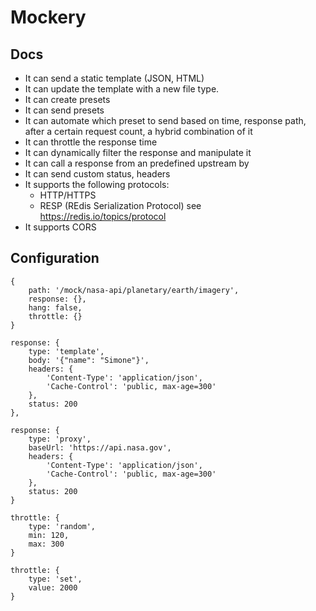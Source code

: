 # Mockery

## Docs

* It can send a static template (JSON, HTML)
* It can update the template with a new file type.
* It can create presets
* It can send presets
* It can automate which preset to send based on time, response path, after a certain request count, a hybrid combination of it
* It can throttle the response time
* It can dynamically filter the response and manipulate it
* It can call a response from an predefined upstream by
* It can send custom status, headers
* It supports the following protocols:
  * HTTP/HTTPS
  * RESP (REdis Serialization Protocol) see https://redis.io/topics/protocol
* It supports CORS

## Configuration

```
{
	path: '/mock/nasa-api/planetary/earth/imagery',
	response: {},
	hang: false,
	throttle: {}
}
```

```
response: {
	type: 'template',
	body: '{"name": "Simone"}',
	headers: {
		'Content-Type': 'application/json',
		'Cache-Control': 'public, max-age=300'
	},
	status: 200
},
```

```
response: {
	type: 'proxy',
	baseUrl: 'https://api.nasa.gov',
	headers: {
		'Content-Type': 'application/json',
		'Cache-Control': 'public, max-age=300'
	},
	status: 200
}
```

```
throttle: {
	type: 'random',
	min: 120,
	max: 300
}
```

```
throttle: {
	type: 'set',
	value: 2000
}
```
